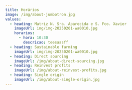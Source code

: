 ```yaml
---
title: Horários
image: /img/about-jumbotron.jpg
values:
  - heading: Matriz N. Sra. Aparecida e S. Fco. Xavier
    imageUrl: img/img-20250201-wa0010.jpg
    horarios:
      - hora: 10:30
        descricao: teesaasff
  - heading: Sustainable farming
    imageUrl: img/img-20250201-wa0010.jpg
  - heading: Direct sourcing
    imageUrl: /img/about-direct-sourcing.jpg
  - heading: Reinvest profits
    imageUrl: /img/about-reinvest-profits.jpg
  - heading: Single origin
    imageUrl: /img/about-single-origin.jpg
---
```

